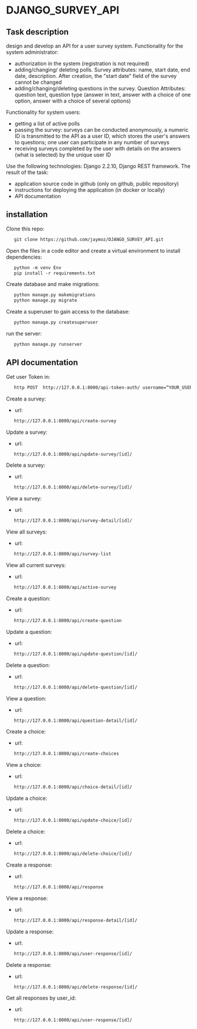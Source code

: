 # DJANGO_SURVEY_API
## Task description
design and develop an API for a user survey system.
Functionality for the system administrator:

- authorization in the system (registration is not required)
- adding/changing/ deleting polls. Survey attributes: name, start date, end date, description. After creation, the "start date" field of the survey cannot be changed
- adding/changing/deleting questions in the survey. Question Attributes: question text, question type (answer in text, answer with a choice of one option, answer with a choice of several options)

Functionality for system users:
- getting a list of active polls
- passing the survey: surveys can be conducted anonymously, a numeric ID is transmitted to the API as a user ID, which stores the user's answers to questions; one user can participate in any number of surveys
- receiving surveys completed by the user with details on the answers (what is selected) by the unique user ID

Use the following technologies: Django 2.2.10, Django REST framework.
The result of the task:
- application source code in github (only on github, public repository)
-  instructions for deploying the application (in docker or locally)
-  API documentation

## installation
Clone this repo:
```html
   git clone https://github.com/jaymoz/DJANGO_SURVEY_API.git
```
Open the files in a code editor and create a virtual environment to install dependencies:
```html
   python -m venv Env
   pip install -r requirements.txt 
```
Create database and make migrations:
```html
   python manage.py makemigrations
   python manage.py migrate
```
Create a superuser to gain access to the database:
```html
   python manage.py createsuperuser
```
run the server:
```html
   python manage.py runserver
```

## API documentation
Get user Token in:
```html
   http POST  http://127.0.0.1:8000/api-token-auth/ username=“YOUR_USERNAME" password=“YOUR_PASSWORD”
```
Create a survey:
- url: 
``` html
   http://127.0.0.1:8000/api/create-survey
  ```
Update a survey:
- url: 
``` html
   http://127.0.0.1:8000/api/update-survey/[id]/
  ```
Delete a survey:
- url: 
``` html
   http://127.0.0.1:8000/api/delete-survey/[id]/
  ```
View a survey:
- url: 
``` html
   http://127.0.0.1:8000/api/survey-detail/[id]/
  ```
View all surveys:
- url: 
``` html
   http://127.0.0.1:8000/api/survey-list
  ```
View all current surveys:
- url: 
``` html
   http://127.0.0.1:8000/api/active-survey
  ```
Create a question:
- url: 
``` html
   http://127.0.0.1:8000/api/create-question
  ```
Update a question:
- url: 
``` html
   http://127.0.0.1:8000/api/update-question/[id]/
  ```
Delete a question:
- url: 
``` html
   http://127.0.0.1:8000/api/delete-question/[id]/
  ```
View a question:
- url: 
``` html
   http://127.0.0.1:8000/api/question-detail/[id]/
  ```
Create a choice:
- url: 
``` html
   http://127.0.0.1:8000/api/create-choices
  ```
View a choice:
- url: 
``` html
   http://127.0.0.1:8000/api/choice-detail/[id]/
  ```
Update a choice:
- url: 
``` html
   http://127.0.0.1:8000/api/update-choice/[id]/
  ```
Delete a choice:
- url: 
``` html
   http://127.0.0.1:8000/api/delete-choice/[id]/
  ```
Create a response:
- url: 
``` html
   http://127.0.0.1:8000/api/response
  ```
View a response:
- url: 
``` html
   http://127.0.0.1:8000/api/response-detail/[id]/
  ```

Update a response:
- url: 
``` html
   http://127.0.0.1:8000/api/user-response/[id]/
  ```
Delete a response:
- url: 
``` html
   http://127.0.0.1:8000/api/delete-response/[id]/
  ```
Get all responses by user_id:
- url: 
``` html
   http://127.0.0.1:8000/api/user-response/[id]/
  ```
